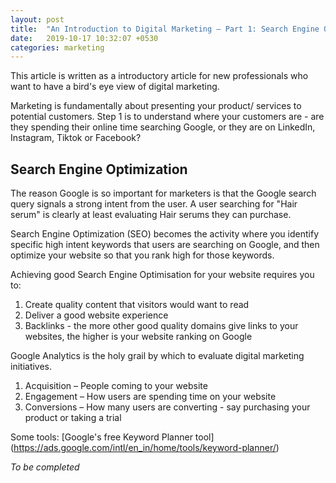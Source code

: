```yaml
---
layout: post
title:  "An Introduction to Digital Marketing – Part 1: Search Engine Optimisation"
date:   2019-10-17 10:32:07 +0530
categories: marketing
---
```


This article is written as a introductory article for new professionals who want to have a bird's eye view of digital marketing.  

Marketing is fundamentally about presenting your product/ services to potential customers. Step 1 is to understand where your customers are - are they spending their online time searching Google, or they are on LinkedIn, Instagram, Tiktok or Facebook?

## Search Engine Optimization

The reason Google is so important for marketers is that the Google search query signals a strong intent from the user. A user searching for "Hair serum" is clearly at least evaluating Hair serums they can purchase. 

Search Engine Optimization (SEO) becomes the activity where you identify specific high intent keywords that users are searching on Google, and then optimize your website so that you rank high for those keywords.

Achieving good Search Engine Optimisation for your website requires you to:  

1. Create quality content that visitors would want to read   
2. Deliver a good website experience  
3. Backlinks - the more other good quality domains give links to your websites, the higher is your website ranking on Google

Google Analytics is the holy grail by which to evaluate digital marketing initiatives.  

1. Acquisition – People coming to your website  
2. Engagement – How users are spending time on your website
3. Conversions – How many users are converting - say purchasing your product or taking a trial

Some tools:
[Google's free Keyword Planner tool] (https://ads.google.com/intl/en_in/home/tools/keyword-planner/)

*To be completed*  